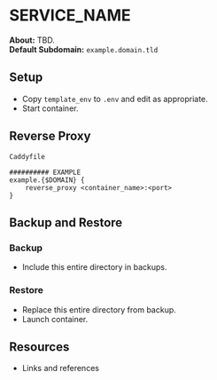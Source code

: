 # SERVICE_NAME

**About:** TBD. \
**Default Subdomain:** `example.domain.tld`

## Setup

- Copy `template_env` to `.env` and edit as appropriate.
- Start container.

## Reverse Proxy

`Caddyfile`
```
########## EXAMPLE
example.{$DOMAIN} {
    reverse_proxy <container_name>:<port>
}
```

## Backup and Restore

### Backup

- Include this entire directory in backups.

### Restore

- Replace this entire directory from backup.
- Launch container.

## Resources

- Links and references